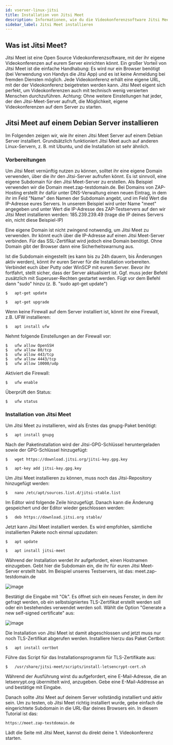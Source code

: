 ```yaml
---
id: vserver-linux-jitsi
title: Installation von Jitsi Meet 
description: Informationen, wie du die Videokonferenzsoftware Jitsi Meet auf deinen vServer von ZAP-Hosting installieren kannst - ZAP-Hosting.com Dokumentation
sidebar_label: Jitsi Meet installieren
---
```


## Was ist Jitsi Meet?


Jitsi Meet ist eine Open Source Videokonferenzsoftware, mit der ihr eigene Videokonferenzen auf eurem Server einrichten könnt. Ein großer Vorteil von Jitsi Meet ist die einfache Handhabung: Es wird nur ein Browser benötigt (bei Verwendung von Handys die Jitsi App) und es ist keine Anmeldung bei fremden Diensten möglich. Jede Videokonferenz erhält eine eigene URL, mit der der Videokonferenz beigetreten werden kann. Jitsi Meet eigent sich perfekt, um Videokonferenzen auch mit technisch wenig versierten Menschen durchzuführen.
Achtung: Ohne weitere Einstellungen hat jeder, der den Jitsi-Meet-Server aufruft, die Möglichkeit, eigene Videokonferenzen auf dem Server zu starten.




## Jitsi Meet auf einem Debian Server installieren

Im Folgenden zeigen wir, wie ihr einen Jitsi Meet Server auf einem Debian Server installiert. Grundsätzlich funktioniert Jitsi Meet auch auf anderen Linux-Servern, z. B. mit Ubuntu, und die Installation ist sehr ähnlich.

### Vorbereitungen

Um Jitsi Meet vernünftig nutzen zu können, solltet ihr eine eigene Domain verwenden, über die ihr den Jitsi-Server aufrufen könnt. Es ist sinnvoll, eine eigene Subdomain für den Jitsi Meet-Server zu erstellen. Als Beispiel verwenden wir die Domain meet.zap-testdomain.de.
Bei Domains von ZAP-Hosting erstellt ihr dafür unter DNS-Verwaltung einen neuen Eintrag, in dem ihr im Feld "Name" den Namen der Subdomain angebt, und im Feld Wert die IP-Adresse eures Servers. In unserem Beispiel wird unter Name "meet" angegeben und unter Wert die IP-Adresse des ZAP-Testservers auf den wir Jitsi Meet installieren werden: 185.239.239.49 (trage die IP deines Servers ein, nicht diese Beispiel-IP)


Eine eigene Domain ist nicht zwingend notwendig, um Jitsi Meet zu verwenden. Ihr könnt euch über die IP-Adresse auf einen Jitsi Meet-Server verbinden. Für das SSL-Zertifikat wird jedoch eine Domain benötigt. Ohne Domain gibt der Browser dann eine Sicherheitswarnung aus.

Ist die Subdomain eingestellt (es kann bis zu 24h dauern, bis Änderungen aktiv werden), könnt ihr euren Server für die Installation vorbereiten. Verbindet euch über Putty oder WinSCP mit eurem Server. Bevor ihr fortfahrt, stellt sicher, dass der Server aktualisiert ist. Ggf. muss jeder Befehl zusätzlich mit Superuser-Rechten gestartet werden. Fügt vor dem Befehl dann "sudo" hinzu (z. B. "sudo apt-get update")
```
$	apt-get update
```
```
$	apt-get upgrade
```

Wenn keine Firewall auf dem Server installiert ist, könnt ihr eine Firewall, z.B. UFW installieren:
```
$	apt install ufw
```

Nehmt folgende Einstellungen an der Firewall vor:

```
$	ufw allow OpenSSH
$	ufw allow 80/tcp
$	ufw allow 443/tcp
$	ufw allow 4443/tcp
$	ufw allow 10000/udp
```

Aktiviert die Firewall:
```
$	ufw enable
```

Überprüft den Status:
```
$	ufw status
```

### Installation von Jitsi Meet

Um Jitsi Meet zu installieren, wird als Erstes das gnupg-Paket benötigt:
```
$	apt install gnupg
```

Nach der Paketinstallation wird der Jitsi-GPG-Schlüssel heruntergeladen sowie der GPG-Schlüssel hinzugefügt:
```
$	wget https://download.jitsi.org/jitsi-key.gpg.key
```
```
$	apt-key add jitsi-key.gpg.key
```

Um Jitsi Meet installieren zu können, muss noch das Jitsi-Repository hinzugefügt werden:
```
$	nano /etc/apt/sources.list.d/jitsi-stable.list
```

Im Editor wird folgende Zeile hinzugefügt. Danach kann die Änderung gespeichert und der Editor wieder geschlossen werden:
```
$	deb https://download.jitsi.org stable/
```

Jetzt kann Jitsi Meet installiert werden. Es wird empfohlen, sämtliche installierten Pakete noch einmal upzudaten:
```
$	apt update
```
```
$	apt install jitsi-meet
```

Während der Installation werdet ihr aufgefordert, einen Hostnamen einzugeben. Gebt hier die Subdomain ein, die ihr für euren Jitsi Meet-Server erstellt habt. Im Beispiel unseres Testservers, ist das: meet.zap-testdomain.de

![image](https://user-images.githubusercontent.com/13604413/172061367-4edb06c0-46ff-4c50-a913-77e9f72e5955.png)

Bestätigt die Eingabe mit "Ok". Es öffnet sich ein neues Fenster, in dem ihr gefragt werden, ob ein selbstsigniertes TLS-Zertifikat erstellt werden soll oder ein bestehendes verwendet werden soll. Wählt die Option "Generate a new self-signed certificate" aus:

![image](https://user-images.githubusercontent.com/13604413/172061376-1a4489b5-eb67-4d67-b8a8-143e704d9e39.png)

Die Installation von Jitsi Meet ist damit abgeschlossen und jetzt muss nur noch TLS-Zertifikat abgerufen werden.
Installiere hierzu das Paket Certbot:
```
$	apt install certbot
```

Führe das Script für das Installationsprogramm für TLS-Zertifikate aus:
```
$	/usr/share/jitsi-meet/scripts/install-letsencrypt-cert.sh
```

Während der Ausführung wirst du aufgefordert, eine E-Mail-Adresse, die an letsenrypt.org übermittelt wird, anzugeben. Gebe eine E-Mail-Addresse an und bestätige mit Eingabe.


Danach sollte Jitsi Meet auf deinem Server vollständig installiert und aktiv sein. Um zu testen, ob Jitsi Meet richtig installiert wurde, gebe einfach die eingerichtete Subdomain in die URL-Bar deines Browsers ein. In diesem Tutorial ist das:
```
https://meet.zap-testdomain.de
```

Lädt die Seite mit Jitsi Meet, kannst du direkt deine 1. Videokonferenz starten.
